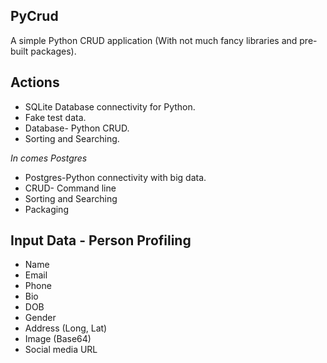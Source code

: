 ## PyCrud

A simple Python CRUD application (With not much fancy libraries and pre-built packages).

## Actions

* SQLite Database connectivity for Python.
* Fake test data.
* Database- Python CRUD.
* Sorting and Searching.

*In comes Postgres*

* Postgres-Python connectivity with big data.
* CRUD- Command line
* Sorting and Searching
* Packaging

## Input Data - Person Profiling

* Name
* Email
* Phone
* Bio
* DOB
* Gender
* Address (Long, Lat)
* Image (Base64)
* Social media URL
